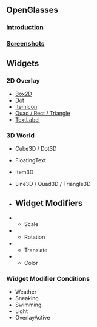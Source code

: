 ## OpenGlasses
### [Introduction](Introduction)
### [Screenshots](Screenshots)

## Widgets
### 2D Overlay
* [Box2D](Box2D)
* [Dot](Dot)
* [ItemIcon](ItemIcon)
* [Quad / Rect / Triangle](QuadRectTriangle)
* [TextLabel](TextLabel)

### 3D World
* Cube3D / Dot3D
* FloatingText
* Item3D
* Line3D / Quad3D / Triangle3D

* ## Widget Modifiers
* * Scale
* * Rotation
* * Translate
* * Color
### Widget Modifier Conditions
* Weather
* Sneaking
* Swimming
* Light
* OverlayActive